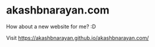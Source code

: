 # akashbnarayan.com
How about a new website for me? :D

Visit https://akashbnarayan.github.io/akashbnarayan.com/
